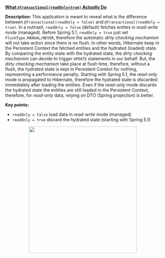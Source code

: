 **[What `@Transactional(readOnly=true)` Actually Do](https://github.com/AnghelLeonard/Hibernate-SpringBoot/tree/master/HibernateSpringBootTransactionalReadOnlyMeaning)**
  
 **Description:** This application is meant to reveal what is the difference between `@Transactional(readOnly = false)` and `@Transactional(readOnly = true)`. In a nuthsell, `readOnly = false` (default) fetches entites in *read-write* mode (managed). Before Spring 5.1, `readOnly = true` just set `FlushType.MANUAL/NEVER`, therefore the automatic *dirty checking mechanism* will not take action since there is no flush. In other words, Hibernate keep in the Persistent Context the fetched entities and the hydrated (loaded) state. By comparing the entity state with the hydrated state, the *dirty checking mechanism* can decide to trigger `UPDATE` statements in our behalf. But, the *dirty checking mechanism* take place at flush time, therefore, without a flush, the hydrated state is kept in Persistent Context for nothing, representing a performance penalty. Starting with Spring 5.1, the *read-only* mode is propagated to Hibernate, therefore the hydrated state is discarded immediately after loading the entities. Even if the *read-only* mode discards the hydrated state the entities are still loaded in the Persistent Context, therefore, for *read-only* data, relying on DTO (Spring projection) is better.

**Key points:**
- `readOnly = false` load data in *read-write* mode (managed)
- `readOnly = true` discard the hydrated state (starting with Spring 5.1)
     
<a href="https://leanpub.com/java-persistence-performance-illustrated-guide"><p align="center"><img src="https://github.com/AnghelLeonard/Hibernate-SpringBoot/blob/master/Java%20Persistence%20Performance%20Illustrated%20Guide.jpg" height="410" width="350"/></p></a>
